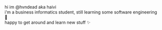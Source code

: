 hi im @hvndead aka haivi <br>
i'm a business informatics student, still learning some software engineering 🧸 <br>
happy to get around and learn new stuff ✨ <br>
<!---
hvndead/hvndead is a ✨ special ✨ repository because its `README.md` (this file) appears on your GitHub profile.
You can click the Preview link to take a look at your changes.
--->
